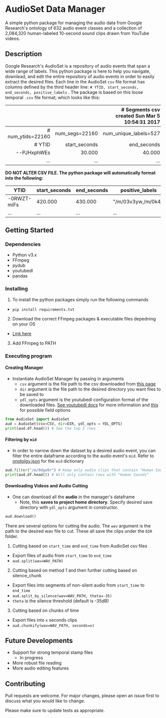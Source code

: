 # AudioSet Data Manager

A simple python package for managing the audio data from Google Research's ontology of 632 audio event classes and a collection of 2,084,320 human-labeled 10-second sound clips drawn from YouTube videos.

## Description  

Google Research's AudioSet is a repository of audio events that span a wide range of labels. This python package is here to help you navigate, downlead, and edit the entire repository of audio events in order to easily extract the desired files. Each line in the AudioSet `csv` file format has columns defined by the third header line: `# YTID, start_seconds, end_seconds, positive_labels` . The package is based on this loose temporal `.csv` file format; which looks like this:

|                   |                | # Segments csv created Sun Mar 5 10:54:31 2017 | positive_labels           |
|------------------:|---------------:|-----------------------------------------------:|---------------------------|
| # num_ytids=22160 | num_segs=22160 | num_unique_labels=527                          | num_positive_labels=52882 |
| # YTID            | start_seconds  | end_seconds                                    | positive_labels           |
| --PJHxphWEs       | 30.000         | 40.000                                         | "/m/09x0r,/t/dd00088"     |
| ...               | ...            | ...                                            | ...                       |


**DO NOT ALTER CSV FILE. The python package will automatically format into the following:**

| YTID        | start_seconds | end_seconds | positive_labels     |
|-------------|---------------|-------------|---------------------|
| -0RWZT-miFs | 420.000       | 430.000     | "/m/03v3yw,/m/0k4j" |
| ...         | ...           | ...         | ...                 |

## Getting Started

### Dependencies

* Python v3.x
* FFmpeg
* pydub
* youtubedl
* pandas

### Installing

1. To install the python packages simply run the following commands
  * `pip install requirements.txt`
2. Download the correct FFmpeg packages & executable files depedning on your OS
  * [Link here](https://ffmpeg.org/download.html)
3. Add FFmpeg to PATH

### Executing program

#### Creating Manager
* Instantiate AudioSet Manager by passing in arguments
  * `csv` argument is the file path to the csv downloaded from [this page](https://research.google.com/audioset/download.html)
  * `dir` argument is the file path to the desired directory you want files to be saved to
  * `ydl_opts` argument is the youtubedl configuration format of the downloaded files. [See youtubedl docs](https://github.com/ytdl-org/youtube-dl/blob/master/README.md#embedding-youtube-dl) for more information and [this](https://github.com/ytdl-org/youtube-dl/blob/3e4cedf9e8cd3157df2457df7274d0c842421945/youtube_dl/YoutubeDL.py#L137-L312) for possible field options


```py
from AudioSet import AudioSet
aud = AudioSet(csv=CSV, dir=DIR, ydl_opts = YDL_OPTS)
print(aud.df.head()) # See the top 5 rows
```

#### Filtering by `mid`
* In order to narrow down the dataset by a desired audio event, you can filter the entire dataframe according to the audio event's `mid`. Refer to [onotolgy.json](https://github.com/audioset/ontology/blob/master/ontology.json) for the `mid` dictionary


```py
aud.filter("/m/0dgw9r") # Keep only audio clips that contain "Human Sounds"
print(aud.df.head()) # Will only contain rows with "Human Sounds"
```

#### Downloading Videos and Audio Cutting
* One can download all the **audio** in the manager's dataframe
  * Note, this **saves to project home directory**. Specify desired save directory with `ydl_opts` argument in constructor.

```py
aud.download()
```

There are several options for cutting the audio. The `wav` argument is the path to the desired wav file to cut. These all save the clips under the `DIR` folder.

1. Cutting based on `start_time` and `end_time` from AudioSet csv files
  * Export files of audio from `start_time` to `end_time`
  * `aud.split(wav=WAV_PATH)`
2. Cutting based on method 1 and then further cutting based on silence_chunk
  * Export files into segments of non-silent audio from `start_time` to `end_time`
  * `aud.split_by_silence(wav=WAV_PATH, theta=-35)`
  * `theta` is the silence threshold (default is -35dB)
3. Cutting based on chunks of time
  * Export files into `x` seconds clips
  * `aud.chunkify(wav=WAV_PATH, seconds=x)`


## Future Developments
* Support for strong temporal stamp files
  * In progress
* More robust file reading
* More audio editing features

## Contributing
Pull requests are welcome. For major changes, please open an issue first to discuss what you would like to change.

Please make sure to update tests as appropriate.
